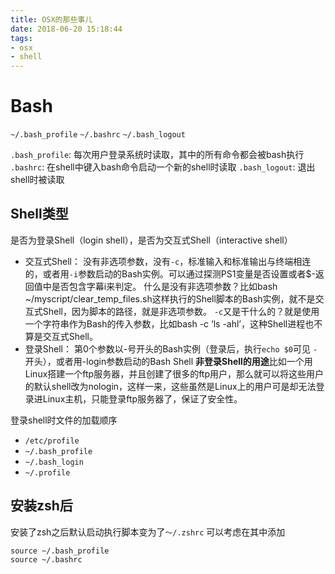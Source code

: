 ```yaml
---
title: OSX的那些事儿
date: 2018-06-20 15:18:44
tags:
- osx
- shell
---
```


# Bash

`~/.bash_profile`
`~/.bashrc`
`~/.bash_logout`

`.bash_profile`: 每次用户登录系统时读取，其中的所有命令都会被bash执行
`.bashrc`: 在shell中键入bash命令启动一个新的shell时读取
`.bash_logout`: 退出shell时被读取

## Shell类型
是否为登录Shell（login shell），是否为交互式Shell（interactive shell）

- 交互式Shell：
没有非选项参数，没有`-c`，标准输入和标准输出与终端相连的，或者用`-i`参数启动的Bash实例。可以通过探测PS1变量是否设置或者$-返回值中是否包含字幕i来判定。
什么是没有非选项参数？比如bash ~/myscript/clear_temp_files.sh这样执行的Shell脚本的Bash实例，就不是交互式Shell，因为脚本的路径，就是非选项参数。
`-c`又是干什么的？就是使用一个字符串作为Bash的传入参数，比如bash -c ‘ls -ahl’，这种Shell进程也不算是交互式Shell。
- 登录Shell：
第0个参数以-号开头的Bash实例（登录后，执行`echo $0`可见 `-` 开头），或者用-login参数启动的Bash Shell
**非登录Shell的用途**比如一个用Linux搭建一个ftp服务器，并且创建了很多的ftp用户，那么就可以将这些用户的默认shell改为nologin，这样一来，这些虽然是Linux上的用户可是却无法登录进Linux主机，只能登录ftp服务器了，保证了安全性。

登录shell时文件的加载顺序

- `/etc/profile`
- `~/.bash_profile`
- `~/.bash_login`
- `~/.profile`

## 安装zsh后

安装了zsh之后默认启动执行脚本变为了`～/.zshrc`
可以考虑在其中添加
```
source ~/.bash_profile
source ~/.bashrc
```

